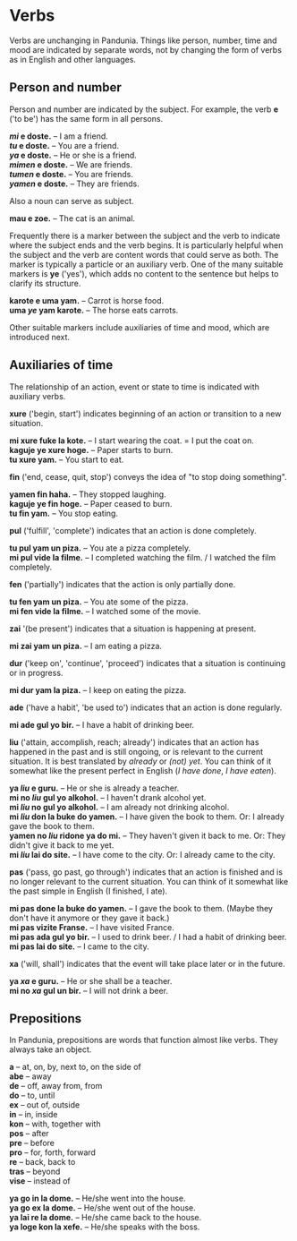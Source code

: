 # Verbs

Verbs are unchanging in Pandunia.
Things like person, number, time and mood are indicated by separate words,
not by changing the form of verbs as in English and other languages.

## Person and number

Person and number are indicated by the subject.
For example, the verb
**e**
('to be') has the same form in all persons.

**_mi_ e doste.**
– I am a friend.  
**_tu_ e doste.**
– You are a friend.  
**_ya_ e doste.**
– He or she is a friend.  
**_mimen_ e doste.**
– We are friends.  
**_tumen_ e doste.**
– You are friends.  
**_yamen_ e doste.**
– They are friends.

Also a noun can serve as subject.

**mau e zoe.**
– The cat is an animal.

Frequently there is a marker between the subject and the verb
to indicate where the subject ends and the verb begins.
It is particularly helpful when the subject and the verb are content words
that could serve as both.
The marker is typically a particle or an auxiliary verb.
One of the many suitable markers is
**ye**
('yes'),
which adds no content to the sentence
but helps to clarify its structure.

**karote e uma yam.**
– Carrot is horse food.  
**uma _ye_ yam karote.**
– The horse eats carrots.

Other suitable markers include auxiliaries of time and mood,
which are introduced next.


## Auxiliaries of time

The relationship of an action, event or state to time is indicated with auxiliary verbs.

**xure**
('begin, start')
indicates beginning of an action or transition to a new situation.

**mi xure fuke la kote.**
– I start wearing the coat. = I put the coat on.  
**kaguje ye xure hoge.**
– Paper starts to burn.  
**tu xure yam.**
– You start to eat.

**fin**
('end, cease, quit, stop')
conveys the idea of "to stop doing something".

**yamen fin haha.**
– They stopped laughing.  
**kaguje ye fin hoge.**
– Paper ceased to burn.  
**tu fin yam.**
– You stop eating.

**pul**
('fulfill', 'complete')
indicates that an action is done completely.

**tu pul yam un piza.**
– You ate a pizza completely.  
**mi pul vide la filme.**
– I completed watching the film. / I watched the film completely.

**fen**
('partially')
indicates that the action is only partially done.

**tu fen yam un piza.**
– You ate some of the pizza.  
**mi fen vide la filme.**
– I watched some of the movie.

**zai**
'(be present')
indicates that a situation is happening at present.

**mi zai yam un piza.**
– I am eating a pizza.

**dur**
('keep on', 'continue', 'proceed')
indicates that a situation is continuing or in progress.

**mi dur yam la piza.**
– I keep on eating the pizza.

**ade**
('have a habit', 'be used to')
indicates that an action is done regularly.

**mi ade gul yo bir.**
– I have a habit of drinking beer.

**liu**
('attain, accomplish, reach; already')
indicates that an action has happened in the past and is still ongoing, or is relevant to the current situation.
It is best translated by *already* or *(not) yet*.
You can think of it somewhat like the present perfect in English (_I have done_, _I have eaten_).

**ya _liu_ e guru.**
– He or she is already a teacher.  
**mi no _liu_ gul yo alkohol.**
– I haven't drank alcohol yet.  
**mi _liu_ no gul yo alkohol.**
– I am already not drinking alcohol.  
**mi _liu_ don la buke do yamen.**
– I have given the book to them. Or: I already gave the book to them.  
**yamen no _liu_ ridone ya do mi.**
– They haven't given it back to me. Or: They didn't give it back to me yet.  
**mi _liu_ lai do site.**
– I have come to the city. Or: I already came to the city.

**pas**
('pass, go past, go through')
indicates that an action is finished and is no longer relevant to the current situation.
You can think of it somewhat like the past simple in English (I finished, I ate).

**mi pas done la buke do yamen.**
– I gave the book to them. (Maybe they don't have it anymore or they gave it back.)  
**mi pas vizite Franse.**
– I have visited France.  
**mi pas ada gul yo bir.**
– I used to drink beer. / I had a habit of drinking beer.  
**mi pas lai do site.**
– I came to the city.

**xa**
('will, shall')
indicates that the event will take place later or in the future.

**ya _xa_ e guru.**
– He or she shall be a teacher.  
**mi no _xa_ gul un bir.**
– I will not drink a beer.



## Prepositions

In Pandunia, prepositions are words that function almost like verbs.
They always take an object.

**a**
– at, on, by, next to, on the side of  
**abe**
– away  
**de**
– off, away from, from  
**do**
– to, until  
**ex**
– out of, outside  
**in**
– in, inside  
**kon**
– with, together with  
**pos**
– after  
**pre**
– before  
**pro**
– for, forth, forward  
**re**
– back, back to  
**tras**
– beyond  
**vise**
– instead of

**ya go in la dome.**
– He/she went into the house.  
**ya go ex la dome.**
– He/she went out of the house.  
**ya lai re la dome.**
– He/she came back to the house.  
**ya loge kon la xefe.**
– He/she speaks with the boss.

